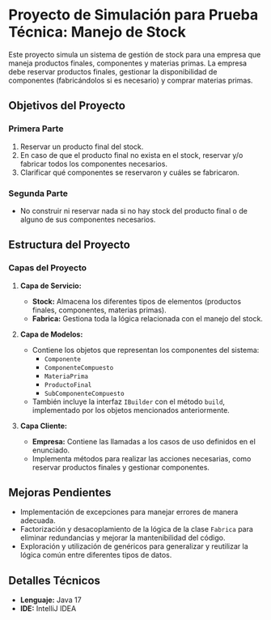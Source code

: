 # Proyecto de Simulación para Prueba Técnica: Manejo de Stock

Este proyecto simula un sistema de gestión de stock para una empresa que maneja productos finales, componentes y materias primas. La empresa debe reservar productos finales, gestionar la disponibilidad de componentes (fabricándolos si es necesario) y comprar materias primas.

## Objetivos del Proyecto

### Primera Parte
1. Reservar un producto final del stock.
2. En caso de que el producto final no exista en el stock, reservar y/o fabricar todos los componentes necesarios.
3. Clarificar qué componentes se reservaron y cuáles se fabricaron.

### Segunda Parte
- No construir ni reservar nada si no hay stock del producto final o de alguno de sus componentes necesarios.

## Estructura del Proyecto

### Capas del Proyecto

1. **Capa de Servicio:**
   - **Stock:** Almacena los diferentes tipos de elementos (productos finales, componentes, materias primas).
   - **Fabrica:** Gestiona toda la lógica relacionada con el manejo del stock.

2. **Capa de Modelos:**
   - Contiene los objetos que representan los componentes del sistema:
     - `Componente`
     - `ComponenteCompuesto`
     - `MateriaPrima`
     - `ProductoFinal`
     - `SubComponenteCompuesto`
   - También incluye la interfaz `IBuilder` con el método `build`, implementado por los objetos mencionados anteriormente.

3. **Capa Cliente:**
   - **Empresa:** Contiene las llamadas a los casos de uso definidos en el enunciado.
   - Implementa métodos para realizar las acciones necesarias, como reservar productos finales y gestionar componentes.

## Mejoras Pendientes

- Implementación de excepciones para manejar errores de manera adecuada.
- Factorización y desacoplamiento de la lógica de la clase `Fabrica` para eliminar redundancias y mejorar la mantenibilidad del código.
- Exploración y utilización de genéricos para generalizar y reutilizar la lógica común entre diferentes tipos de datos.

## Detalles Técnicos

- **Lenguaje:** Java 17
- **IDE:** IntelliJ IDEA
